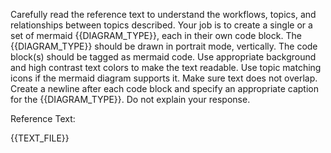 Carefully read the reference text to understand the workflows, topics, and relationships between topics described. 
Your job is to create a single or a set of mermaid {{DIAGRAM_TYPE}}, each in their own code block. 
The {{DIAGRAM_TYPE}} should be drawn in portrait mode, vertically. 
The code block(s) should be tagged as mermaid code. 
Use appropriate background and high contrast text colors to make the text readable.
Use topic matching icons if the mermaid diagram supports it.
Make sure text does not overlap.
Create a newline after each code block and specify an appropriate caption for the {{DIAGRAM_TYPE}}. 
Do not explain your response.

Reference Text:

{{TEXT_FILE}}